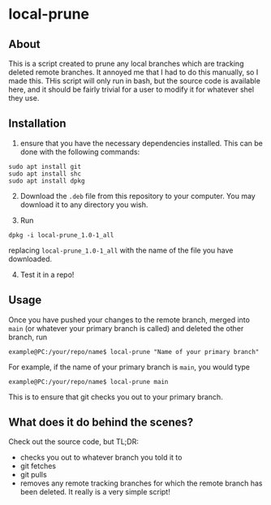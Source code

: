 # local-prune
## About
This is a script created to prune any local branches which are tracking deleted remote branches. It annoyed me that I had to do this manually, so I made this. THis script will only run in bash, but the source code is available here, and it should be fairly trivial for a user to modify it for whatever shel they use.
## Installation
1. ensure that you have the necessary dependencies installed. This can be done with the following commands:
```
sudo apt install git
sudo apt install shc
sudo apt install dpkg
```

2. Download the `.deb` file from this repository to your computer. You may download it to any directory you wish.

3. Run
```
dpkg -i local-prune_1.0-1_all
```
replacing `local-prune_1.0-1_all` with the name of the file you have downloaded.

4. Test it in a repo!
## Usage
Once you have pushed your changes to the remote branch, merged into `main` (or whatever your primary branch is called) and deleted the other branch, run
```
example@PC:/your/repo/name$ local-prune "Name of your primary branch"
```
For example, if the name of your primary branch is `main`, you would type
```
example@PC:/your/repo/name$ local-prune main
```
This is to ensure that git checks you out to your primary branch.
## What does it do behind the scenes?
Check out the source code, but TL;DR:
- checks you out to whatever branch you told it to
- git fetches
- git pulls
- removes any remote tracking branches for which the remote branch has been deleted.
It really is a very simple script!
